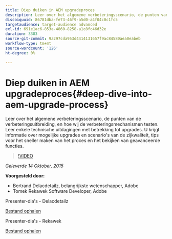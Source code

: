 ```yaml
---
title: Diep duiken in AEM upgradeproces
description: Leer over het algemene verbeteringsscenario, de punten van de verbeteringsuitbreiding, en hoe wij de verbeteringsmechanismen testen. Leer enkele technische uitdagingen met betrekking tot upgrades. U krijgt informatie over mogelijke upgrades en scenario's van de zijkwaliteit, tips voor het sneller maken van het proces en het bekijken van geavanceerde functies.
discoiquuid: 86781dba-fe73-46f9-a5d0-a4f04c0c1fc5
targetaudience: target-audience advanced
exl-id: 691e1ac6-853a-4860-8258-a1c8fc46d32e
duration: 3383
source-git-commit: 9a297cda953d4414131657f9ac84580aea0eabeb
workflow-type: tm+mt
source-wordcount: '126'
ht-degree: 0%

---
```


# Diep duiken in AEM upgradeproces{#deep-dive-into-aem-upgrade-process}

Leer over het algemene verbeteringsscenario, de punten van de verbeteringsuitbreiding, en hoe wij de verbeteringsmechanismen testen. Leer enkele technische uitdagingen met betrekking tot upgrades. U krijgt informatie over mogelijke upgrades en scenario&#39;s van de zijkwaliteit, tips voor het sneller maken van het proces en het bekijken van geavanceerde functies.

>[!VIDEO](https://video.tv.adobe.com/v/19376/?quality=9)

*Geleverde 14 Oktober, 2015*

**Voorgesteld door:**

* Bertrand Delacdetailz, belangrijkste wetenschapper, Adobe
* Tomek Rekawek Software Developer, Adobe

Presenter-dia&#39;s - Delacdetailz

[Bestand ophalen](assets/aemgems-upgrades-2015-bdelacretaz.pdf)

Presenter-dia&#39;s - Rekawek

[Bestand ophalen](assets/aemgems-upgrades-2015-trekaewk.pdf)
<!--
[Get back to the Overview](https://helpx.adobe.com/experience-manager/kt/eseminars/gems/aem-index.html)
-->

